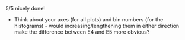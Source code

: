5/5 nicely done! 
- Think about your axes (for all plots) and bin numbers (for the histograms) - would increasing/lengthening them in either direction make the difference between E4 and E5 more obvious? 

